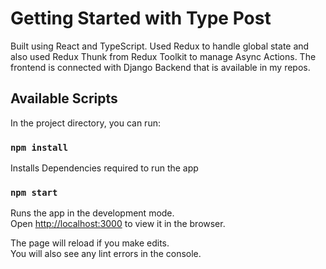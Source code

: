 # Getting Started with Type Post

Built using React and TypeScript. Used Redux to handle global state and also used Redux Thunk from Redux Toolkit to manage Async Actions. The frontend is connected with Django Backend that is available in my repos.

## Available Scripts

In the project directory, you can run:

### `npm install`

Installs Dependencies required to run the app

### `npm start`

Runs the app in the development mode.\
Open [http://localhost:3000](http://localhost:3000) to view it in the browser.

The page will reload if you make edits.\
You will also see any lint errors in the console.
